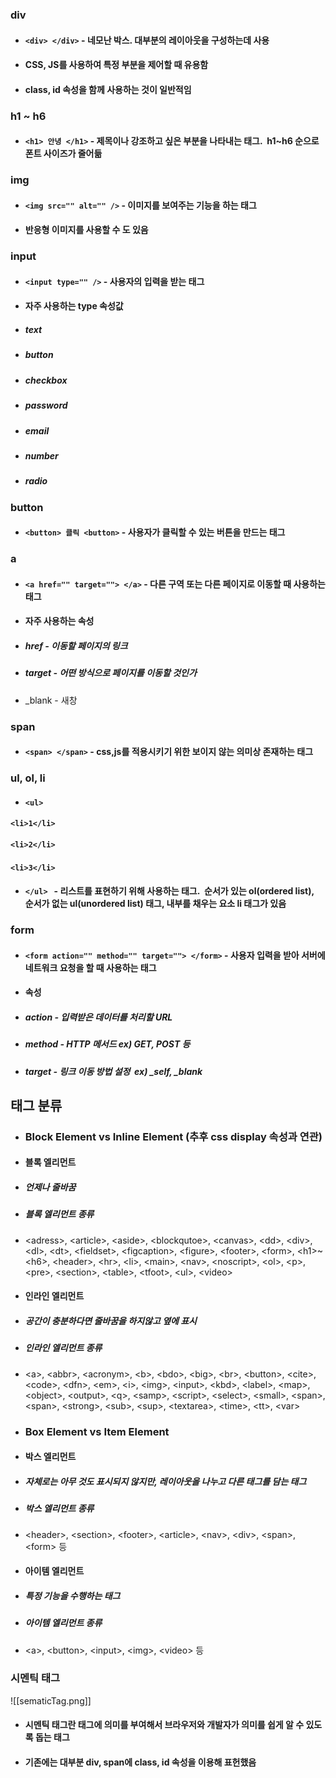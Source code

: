 ### div 

- #### `<div> </div>` - 네모난 박스. 대부분의 레이아웃을 구성하는데 사용

- #### CSS, JS를 사용하여 특정 부분을 제어할 때 유용함

- #### class, id 속성을 함께 사용하는 것이 일반적임

  

  

### h1 ~ h6

- #### `<h1> 안녕 </h1>` - 제목이나 강조하고 싶은 부분을 나타내는 태그.  h1~h6 순으로 폰트 사이즈가 줄어듦

  

  

### img

- #### `<img src="" alt="" />` - 이미지를 보여주는 기능을 하는 태그

- #### 반응형 이미지를 사용할 수 도 있음

  

  

### input 

- #### `<input type="" />` - 사용자의 입력을 받는 태그

- #### 자주 사용하는 type 속성값

- ##### text

- ##### button

- ##### checkbox

- ##### password

- ##### email

- ##### number

- ##### radio

  

  

### button

- #### `<button> 클릭 <button>` - 사용자가 클릭할 수 있는 버튼을 만드는 태그

  

  

### a

- #### `<a href="" target=""> </a>` - 다른 구역 또는 다른 페이지로 이동할 때 사용하는 태그

- #### 자주 사용하는 속성

- ##### href - 이동할 페이지의 링크

- ##### target - 어떤 방식으로 페이지를 이동할 것인가

- \_blank - 새창

  

  

### span

- #### `<span> </span>` - css,js를 적용시키기 위한 보이지 않는 의미상 존재하는 태그

  

  

### ul, ol, li

- #### `<ul>`

#### `<li>1</li>`

#### `<li>2</li>`

#### `<li>3</li>`     

- #### `</ul>`   - 리스트를 표현하기 위해 사용하는 태그.  순서가 있는 ol(ordered list),  순서가 없는 ul(unordered list) 태그, 내부를 채우는 요소 li 태그가 있음

  

  

### form

- #### `<form action="" method="" target=""> </form>` - 사용자 입력을 받아 서버에 네트워크 요청을 할 때 사용하는 태그

- #### 속성

- ##### action - 입력받은 데이터를 처리할 URL

- ##### method - HTTP 메서드 ex) GET, POST 등

- ##### target - 링크 이동 방법 설정  ex) \_self, \_blank

  

  

## 태그 분류

- ### Block Element vs Inline Element (추후 css display 속성과 연관)

- #### 블록 엘리먼트

- ##### 언제나 줄바꿈

- ##### 블록 엘리먼트 종류

- \<adress>, \<article>, \<aside>, \<blockqutoe>, \<canvas>, \<dd>, \<div>, \<dl>, \<dt>, \<fieldset>, \<figcaption>, \<figure>, \<footer>, \<form>, \<h1>~\<h6>, \<header>, \<hr>, \<li>, \<main>, \<nav>, \<noscript>, \<ol>, \<p>, \<pre>, \<section>, \<table>, \<tfoot>, \<ul>, \<video>

- #### 인라인 엘리먼트

- ##### 공간이 충분하다면 줄바꿈을 하지않고 옆에 표시

- ##### 인라인 엘리먼트 종류

- \<a>, \<abbr>, \<acronym>, \<b>, \<bdo>, \<big>, \<br>, \<button>, \<cite>, \<code>, \<dfn>, \<em>, \<i>, \<img>, \<input>, \<kbd>, \<label>, \<map>, \<object>, \<output>, \<q>, \<samp>, \<script>, \<select>, \<small>, \<span>, \<span>, \<strong>, \<sub>, \<sup>, \<textarea>, \<time>, \<tt>, \<var>

- ### Box Element vs Item Element

- #### 박스 엘리먼트

- ##### 자체로는 아무 것도 표시되지 않지만, 레이아웃을 나누고 다른 태그를 담는 태그

- ##### 박스 엘리먼트 종류

- \<header>, \<section>, \<footer>, \<article>, \<nav>, \<div>, \<span>, \<form> 등

- #### 아이템 엘리먼트

- ##### 특정 기능을 수행하는 태그

- ##### 아이템 엘리먼트 종류

- \<a>, \<button>, \<input>, \<img>, \<video> 등

  

### 시멘틱 태그

![[sematicTag.png]]

- #### 시멘틱 태그란 태그에 의미를 부여해서 브라우저와 개발자가 의미를 쉽게 알 수 있도록 돕는 태그

- #### 기존에는 대부분 div, span에 class, id 속성을 이용해 표헌했음